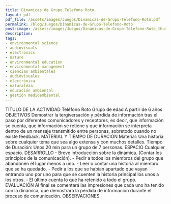 ```yaml
---
title: Dinamicas de Grupo Telefono Roto
layout: pdf
pdf_file: /assets/images/Juegos/Dinamicas-de-Grupo-Telefono-Roto.pdf
permalink: /blog/Juegos/Dinamicas-de-Grupo-Telefono-Roto
post-image: /assets/images/Juegos/Dinamicas-de-Grupo-Telefono-Roto_thumbnail.png
description:
tags:
- environmental science
- audiovisuals
- electronics
- nature
- environmental education
- environmental management
- ciencias ambientales
- audiovisuales
- electrónica
- naturaleza
- educación ambiental
- gestión medioambiental
---
```


TÍTULO DE LA ACTIVIDAD Teléfono Roto Grupo de edad A partir de 6 años OBJETIVOS Demostrar la tergiversación y pérdida de información tras el paso por diferentes comunicadores y receptores, es decir, que información se cuenta, que información se retiene y que información se interpreta dentro de un mensaje transmitido entre personas, sobretodo cuando no existe feedback. MATERIAL Y TIEMPO DE DURACIÓN Material: Una historia sobre cualquier tema que sea algo extensa y con muchos detalles. Tiempo de Duración: Unos 20 min para un grupo de 7 personas. ESPACIO Cualquier espacio. DESARROLLO - Breve introducción sobre la dinámica. (Contar los principios de la comunicación). - Pedir a todos los miembros del grupo que abandonen el lugar menos a uno. - Leer o contar una historia al miembro que se ha quedado. - Pedir a los que se habían apartado que vayan entrando uno por uno para que se cuenten la historia principal los unos a los otros. - El último cuenta lo que ha retenido a todo el grupo. EVALUACIÓN Al final se comentará las impresiones que cada uno ha tenido con la dinámica, que demostrará la pérdida de información durante el proceso de comunicación. OBSERVACIONES

